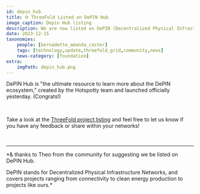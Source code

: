 ```yaml
---
id: depin_hub
title: 🌐 ThreeFold Listed on DePIN Hub
image_caption: Depin Hub listing
description: We are now listed on DePIN (Decentralized Physical Infrastructure Networks). Let us know what you think. 
date: 2023-12-15
taxonomies:
    people: [bernadette_amanda_caster]
    tags: [technology,update,threefold_grid,community,news]
    news-category: [foundation]
extra:
    imgPath: depin_hub.png
---
```



DePIN Hub is "the ultimate resource to learn more about the DePIN ecosystem," created by the Hotspotty team and launched officially yesterday. (Congrats!)

<br/>

Take a look at the [ThreeFold project listing](https://depinhub.io/projects/threefold) and feel free to let us know if you have any feedback or share within your networks!

<br/>

---
*& thanks to Theo from the community for suggesting we be listed on DePIN Hub.

DePIN stands for Decentralized Physical Infrastructure Networks, and covers projects ranging from connectivity to clean energy production to projects like ours.*